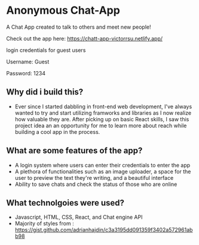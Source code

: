 # Anonymous Chat-App
A Chat App created to talk to others and meet new people!

Check out the app here: https://chatt-app-victorrsu.netlify.app/

login credentials for guest users 

Username: Guest

Password: 1234

## Why did i build this?
- Ever since I started dabbling in front-end web development, I've always wanted to try and start utilizing 
framworks and libraries as I now realize how valuable they are. After picking up on basic React skills, I saw
this project idea an an opportunity for me to learn more about reach while building a cool app in the process.

## What are some features of the app?
- A login system where users can enter their credentials to enter the app 
- A plethora of functionalities such as an image uploader, a space for the user to preview the text they're writing, and a beautiful interface
- Ability to save chats and check the status of those who are online

## What technolgoies were used?
- Javascript, HTML, CSS, React, and Chat engine API
- Majority of styles from : https://gist.github.com/adrianhajdin/c3a3195dd091359f3402a572961abb98
